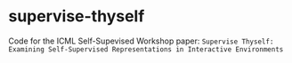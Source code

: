 # supervise-thyself
Code for the ICML Self-Supevised Workshop paper: `Supervise Thyself: Examining Self-Supervised Representations in Interactive Environments`


